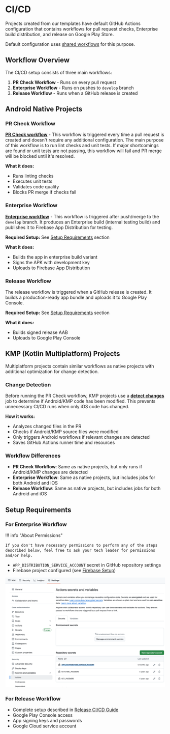 # CI/CD

Projects created from our templates have default GitHub Actions configuration that contains workflows for pull request checks, Enterprise build distribution, and release on Google Play Store.

Default configuration uses [shared workflows](https://github.com/futuredapp/.github) for this purpose.

## Workflow Overview

The CI/CD setup consists of three main workflows:

1. **PR Check Workflow** - Runs on every pull request
2. **Enterprise Workflow** - Runs on pushes to `develop` branch  
3. **Release Workflow** - Runs when a GitHub release is created

## Android Native Projects

### PR Check Workflow

**[PR Check workflow](https://github.com/futuredapp/.github/blob/main/.github/workflows/android-cloud-check.yml)** - This workflow is triggered every time a pull request is created and doesn't require any additional configuration. The main purpose of this workflow is to run lint checks and unit tests. If major shortcomings are found or unit tests are not passing, this workflow will fail and PR merge will be blocked until it's resolved.

**What it does:**

- Runs linting checks
- Executes unit tests
- Validates code quality
- Blocks PR merge if checks fail

### Enterprise Workflow

**[Enterprise workflow](https://github.com/futuredapp/.github/blob/main/.github/workflows/android-cloud-release-firebaseAppDistribution.yml)** - This workflow is triggered after push/merge to the `develop` branch. It produces an Enterprise build (internal testing build) and publishes it to Firebase App Distribution for testing.

**Required Setup:** See [Setup Requirements](#setup-requirements) section

**What it does:**

- Builds the app in enterprise build variant 
- Signs the APK with development key
- Uploads to Firebase App Distribution

### Release Workflow

The release workflow is triggered when a GitHub release is created. It builds a production-ready app bundle and uploads it to Google Play Console.

**Required Setup:** See [Setup Requirements](#setup-requirements) section

**What it does:**

- Builds signed release AAB
- Uploads to Google Play Console

## KMP (Kotlin Multiplatform) Projects

Multiplatform projects contain similar workflows as native projects with additional optimization for change detection.

### Change Detection

Before running the PR Check workflow, KMP projects use a **[detect changes](https://github.com/futuredapp/.github/blob/main/.github/workflows/kmp-cloud-detect-changes.yml)** job to determine if Android/KMP code has been modified. This prevents unnecessary CI/CD runs when only iOS code has changed.

**How it works:**

- Analyzes changed files in the PR
- Checks if Android/KMP source files were modified
- Only triggers Android workflows if relevant changes are detected
- Saves GitHub Actions runner time and resources

### Workflow Differences

- **PR Check Workflow**: Same as native projects, but only runs if Android/KMP changes are detected
- **Enterprise Workflow**: Same as native projects, but includes jobs for both Android and iOS
- **Release Workflow**: Same as native projects, but includes jobs for both Android and iOS

## Setup Requirements

### For Enterprise Workflow

!!! info "About Permissions"

    If you don't have necessary permissions to perform any of the steps described below, feel free to ask your tech leader for permissions and/or help.

- `APP_DISTRIBUTION_SERVICE_ACCOUNT` secret in GitHub repository settings
- Firebase project configured (see [Firebase Setup](./30_firebase.md))

![](../Resources/project_setup/secrets_config.png)


### For Release Workflow
- Complete setup described in [Release CI/CD Guide](../release/20_ci_cd.md)
- Google Play Console access
- App signing keys and passwords
- Google Cloud service account
